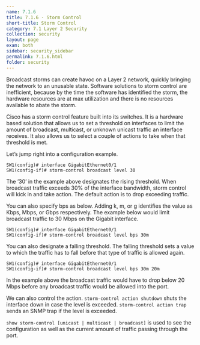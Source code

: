 ```yaml
---
name: 7.1.6
title: 7.1.6 - Storm Control
short-title: Storm Control
category: 7.1 Layer 2 Security
collection: security
layout: page
exam: both
sidebar: security_sidebar
permalink: 7.1.6.html
folder: security
---
```

Broadcast storms can create havoc on a Layer 2 network, quickly bringing the network to an unusable state. Software solutions to storm control are inefficient, because by the time the software has identified the storm, the hardware resources are at max utilization and there is no resources available to abate the storm.

Cisco has a storm control feature built into its switches. It is a hardware based solution that allows us to set a threshold on interfaces to limit the amount of broadcast, multicast, or unknown unicast traffic an interface receives. It also allows us to select a couple of actions to take when that threshold is met.

Let’s jump right into a configuration example.
```
SW1(config)# interface GigabitEthernet0/1
SW1(config-if)# storm-control broadcast level 30
```

The ’30’ in the example above designates the rising threshold. When broadcast traffic exceeds 30% of the interface bandwidth, storm control will kick in and take action. The default action is to drop exceeding traffic.

You can also specify bps as below. Adding k, m, or g identifies the value as Kbps, Mbps, or Gbps respectively. The example below would limit broadcast traffic to 30 Mbps on the Gigabit interface.
```
SW1(config)# interface GigabitEthernet0/1
SW1(config-if)# storm-control broadcast level bps 30m
```

You can also designate a falling threshold. The falling threshold sets a value to which the traffic has to fall before that type of traffic is allowed again.
```
SW1(config)# interface GigabitEthernet0/1
SW1(config-if)# storm-control broadcast level bps 30m 20m
```
In the example above the broadcast traffic would have to drop below 20 Mbps before any broadcast traffic would be allowed into the port.

We can also control the action. `storm-control action shutdown` shuts the interface down in case the level is exceeded. `storm-control action trap` sends an SNMP trap if the level is exceeded.

`show storm-control [unicast | multicast | broadcast]` is used to see the configuration as well as the current amount of traffic passing through the port.
